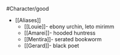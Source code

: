 
#Character/good

- [[Aliases]] 
    - [[Louie]]- ebony urchin, leto mirimm
    - [[Amarei]]- hooded huntress
    - [[Mentira]]- serated bookworm
    - [[Gerard]]- black poet

